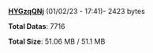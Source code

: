 [**HYGzqQNj**](/data/HYGzqQNj.txt) (01/02/23 - 17:41)- 2423 bytes

**Total Datas**: 7716

**Total Size**: 51.06 MB / 51.1 MB